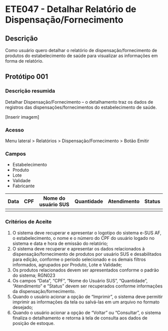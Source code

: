 # ETE047 - Detalhar Relatório de Dispensação/Fornecimento <!-- Estou criando do zero este .md de acordo com o docx. -->

## Descrição
Como usuário quero detalhar o relatório de dispensação/fornecimento de produtos do estabelecimento de saúde para visualizar as informações em forma de relatório. 

## Protótipo 001 

### Descrição resumida
Detalhar Dispensação/Fornecimento – o detalhamento traz os dados de registros das dispensações/fornecimentos do estabelecimento de saúde. 

[Inserir imagem]

### Acesso 
Menu lateral > Relatórios > Dispensação/Fornecimento > Botão Emitir 

### Campos 

- Estabelecimento 
- Produto 
- Lote 
- Validade 
- Fabricante 


|Data|CPF|Nome do usuário SUS|Quantidade|Atendimento|Status|
|----|---|-------------------|----------|-----------|------|
|    |   |                   |          |           |      |


### Critérios de Aceite 

1. O sistema deve recuperar e apresentar o logotipo do sistema e-SUS AF, o estabelecimento, o nome e o número do CPF do usuário logado no sistema e data e hora de emissão do relatório;  
2. O sistema deve recuperar e apresentar os dados relacionados à dispensação/fornecimento de produtos por usuário SUS e desabilitados para edição, conforme o período selecionado e os demais filtros informados, agrupados por Produto, Lote e Validade;  
3. Os produtos relacionados devem ser apresentados conforme o padrão do sistema; RGN023  
4. Os campos “Data”, “CPF”, “Nome do Usuário SUS”, “Quantidade”, “Atendimento” e “Status” devem ser recuperados conforme informações da dispensação/fornecimento. 
5. Quando o usuário acionar a opção de “Imprimir”, o sistema deve permitir imprimir as informações da tela ou salvá-las em um arquivo no formato desejado;  
6. Quando o usuário acionar a opção de “Voltar” ou “Consultar”, o sistema finaliza o detalhamento e retorna à tela de consulta aos dados de posição de estoque. 


